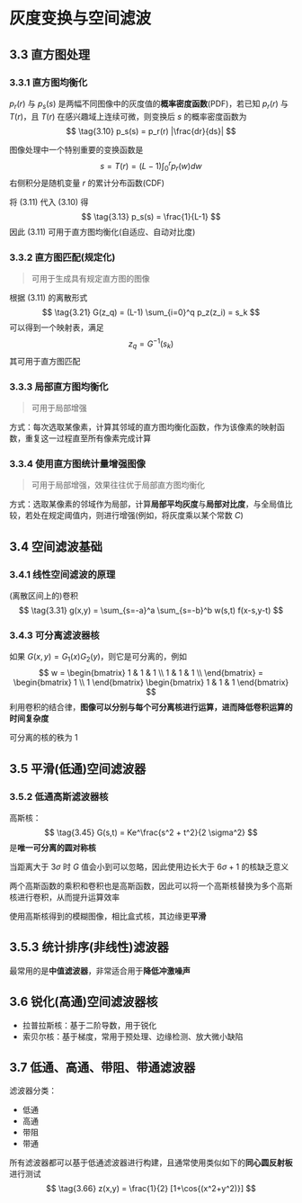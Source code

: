 # 灰度变换与空间滤波

## 3.3 直方图处理

### 3.3.1 直方图均衡化

$p_r(r)$ 与 $p_s(s)$ 是两幅不同图像中的灰度值的**概率密度函数**(PDF)，若已知 $p_r(r)$ 与 $T(r)$，且 $T(r)$ 在感兴趣域上连续可微，则变换后 $s$ 的概率密度函数为
$$
\tag{3.10} p_s(s) = p_r(r) |\frac{dr}{ds}|
$$

图像处理中一个特别重要的变换函数是
$$
\tag{3.11} s = T(r) = (L-1) \int_0^r p_r(w) dw
$$
右侧积分是随机变量 $r$ 的累计分布函数(CDF)

将 $(3.11)$ 代入 $(3.10)$ 得
$$
\tag{3.13} p_s(s) = \frac{1}{L-1}
$$
因此 $(3.11)$ 可用于直方图均衡化(自适应、自动对比度)

### 3.3.2 直方图匹配(规定化)

> 可用于生成具有规定直方图的图像

根据 $(3.11)$ 的离散形式
$$
\tag{3.21} G(z_q) = (L-1) \sum_{i=0}^q p_z(z_i) = s_k
$$
可以得到一个映射表，满足
$$
\tag{3.23} z_q = G^{-1}(s_k)
$$
其可用于直方图匹配

### 3.3.3 局部直方图均衡化

> 可用于局部增强

方式：每次选取某像素，计算其邻域的直方图均衡化函数，作为该像素的映射函数，重复这一过程直至所有像素完成计算

### 3.3.4 使用直方图统计量增强图像

> 可用于局部增强，效果往往优于局部直方图均衡化

方式：选取某像素的邻域作为局部，计算**局部平均灰度**与**局部对比度**，与全局值比较，若处在规定阈值内，则进行增强(例如，将灰度乘以某个常数 $C$)

## 3.4 空间滤波基础

### 3.4.1 线性空间滤波的原理

(离散区间上的)卷积
$$
\tag{3.31} g(x,y) = \sum_{s=-a}^a \sum_{s=-b}^b w(s,t) f(x-s,y-t)
$$

### 3.4.3 可分离滤波器核

如果 $G(x,y) = G_1(x) G_2(y)$，则它是可分离的，例如
$$
w = \begin{bmatrix}
    1 & 1 & 1 \\
    1 & 1 & 1 \\
\end{bmatrix} = \begin{bmatrix}
    1 \\ 1
\end{bmatrix} \begin{bmatrix}
    1 & 1 & 1
\end{bmatrix}
$$
利用卷积的结合律，**图像可以分别与每个可分离核进行运算，进而降低卷积运算的时间复杂度**

可分离的核的秩为 $1$

## 3.5 平滑(低通)空间滤波器

### 3.5.2 低通高斯滤波器核

高斯核：
$$
\tag{3.45} G(s,t) = Ke^\frac{s^2 + t^2}{2 \sigma^2}
$$
是**唯一可分离的圆对称核**

当距离大于 $3 \sigma$ 时 $G$ 值会小到可以忽略，因此使用边长大于 $6 \sigma + 1$ 的核缺乏意义

两个高斯函数的乘积和卷积也是高斯函数，因此可以将一个高斯核替换为多个高斯核进行卷积，从而提升运算效率

使用高斯核得到的模糊图像，相比盒式核，其边缘更**平滑**

## 3.5.3 统计排序(非线性)滤波器

最常用的是**中值滤波器**，非常适合用于**降低冲激噪声**

## 3.6 锐化(高通)空间滤波器核

* 拉普拉斯核：基于二阶导数，用于锐化
* 索贝尔核：基于梯度，常用于预处理、边缘检测、放大微小缺陷

## 3.7 低通、高通、带阻、带通滤波器

滤波器分类：
* 低通
* 高通
* 带阻
* 带通

所有滤波器都可以基于低通滤波器进行构建，且通常使用类似如下的**同心圆反射板**进行测试
$$
\tag{3.66} z(x,y) = \frac{1}{2} [1+\cos{(x^2+y^2)}]
$$
